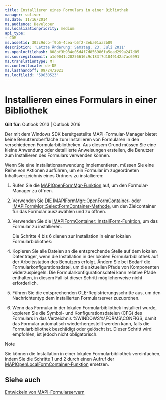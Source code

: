 ```yaml
---
title: Installieren eines Formulars in einer Bibliothek
manager: soliver
ms.date: 11/16/2014
ms.audience: Developer
ms.localizationpriority: medium
api_type:
- COM
ms.assetid: 303c9dcb-f9b5-4cea-b5f2-3eba01aa3b09
description: 'Letzte Änderung: Samstag, 23. Juli 2011'
ms.openlocfilehash: 808bf3b934e05d4f7d856986fa5ead299a247d05
ms.sourcegitcommit: a1d9041c20256616c9c183f7d1049142a7ac6991
ms.translationtype: MT
ms.contentlocale: de-DE
ms.lasthandoff: 09/24/2021
ms.locfileid: "59630523"
---
```

# <a name="installing-a-form-into-a-library"></a>Installieren eines Formulars in einer Bibliothek

  
  
**Gilt für**: Outlook 2013 | Outlook 2016 
  
Der mit dem Windows SDK bereitgestellte MAPI-Formular-Manager bietet keine Benutzeroberfläche zum Installieren von Formularen in den verschiedenen Formularbibliotheken. Aus diesem Grund müssen Sie eine kleine Anwendung oder detaillierte Anweisungen erstellen, die Benutzer zum Installieren des Formulars verwenden können.
  
Wenn Sie eine Installationsanwendung implementieren, müssen Sie eine Reihe von Aktionen ausführen, um ein Formular im zugeordneten Inhaltsverzeichnis eines Ordners zu installieren:
  
1. Rufen Sie die [MAPIOpenFormMgr-Funktion](mapiopenformmgr.md) auf, um den Formular-Manager zu öffnen. 
    
2. Verwenden Sie [DIE IMAPIFormMgr::OpenFormContainer-](imapiformmgr-openformcontainer.md) oder [IMAPIFormMgr::SelectFormContainer-Methode,](imapiformmgr-selectformcontainer.md) um den Zielcontainer für das Formular auszuwählen und zu öffnen. 
    
3. Verwenden Sie die [IMAPIFormContainer::InstallForm-Funktion,](imapiformcontainer-installform.md) um das Formular zu installieren. 
    
    Die Schritte 4 bis 6 dienen zur Installation in einer lokalen Formularbibliothek:
    
4. Kopieren Sie alle Dateien an die entsprechende Stelle auf dem lokalen Datenträger, wenn die Installation in der lokalen Formularbibliothek auf der Arbeitsstation des Benutzers erfolgt. Ändern Sie bei Bedarf die Formularkonfigurationsdatei, um die aktuellen Pfade von Komponenten widerzuspiegeln. Die Formularkonfigurationsdatei kann relative Pfade enthalten, in diesem Fall ist dieser Schritt möglicherweise nicht erforderlich.
    
5. Führen Sie die entsprechenden OLE-Registrierungsschritte aus, um den Nachrichtentyp dem installierten Formularserver zuzuordnen.
    
6. Wenn das Formular in der lokalen Formularbibliothek installiert wurde, kopieren Sie die Symbol- und Konfigurationsdateien (CFG) des Formulars in das Verzeichnis %WINDOWS%\FORMS\CONFIGS, damit das Formular automatisch wiederhergestellt werden kann, falls die Formularbibliothek beschädigt oder gelöscht ist. Dieser Schritt wird empfohlen, ist jedoch nicht obligatorisch.
    
> [!NOTE]
> Sie können die Installation in einer lokalen Formularbibliothek vereinfachen, indem Sie die Schritte 1 und 2 durch einen Aufruf der [MAPIOpenLocalFormContainer-Funktion](mapiopenlocalformcontainer.md) ersetzen. 
  
## <a name="see-also"></a>Siehe auch



[Entwickeln von MAPI-Formularservern](developing-mapi-form-servers.md)

